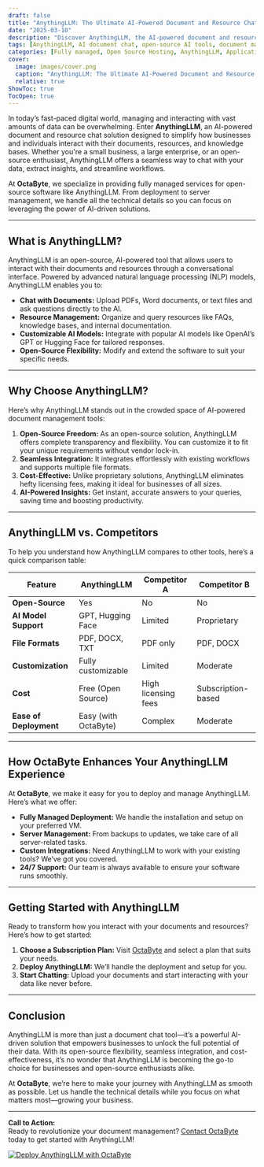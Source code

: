 ```yaml
---
draft: false
title: "AnythingLLM: The Ultimate AI-Powered Document and Resource Chat Solution"
date: "2025-03-10"
description: "Discover AnythingLLM, the AI-powered document and resource chat solution that revolutionizes how businesses interact with their data. Learn how it compares to other tools and why it’s a game-changer for open-source software enthusiasts."
tags: [AnythingLLM, AI document chat, open-source AI tools, document management, resource chat solution, AI-powered software, open-source software, OctaByte, managed open-source services]
categories: [Fully managed, Open Source Hosting, AnythingLLM, Applications, Others]
cover:
  image: images/cover.png
  caption: "AnythingLLM: The Ultimate AI-Powered Document and Resource Chat Solution"
  relative: true
ShowToc: true
TocOpen: true
---
```



In today’s fast-paced digital world, managing and interacting with vast amounts of data can be overwhelming. Enter **AnythingLLM**, an AI-powered document and resource chat solution designed to simplify how businesses and individuals interact with their documents, resources, and knowledge bases. Whether you're a small business, a large enterprise, or an open-source enthusiast, AnythingLLM offers a seamless way to chat with your data, extract insights, and streamline workflows.

At **OctaByte**, we specialize in providing fully managed services for open-source software like AnythingLLM. From deployment to server management, we handle all the technical details so you can focus on leveraging the power of AI-driven solutions.

---

## What is AnythingLLM?

AnythingLLM is an open-source, AI-powered tool that allows users to interact with their documents and resources through a conversational interface. Powered by advanced natural language processing (NLP) models, AnythingLLM enables you to:

- **Chat with Documents:** Upload PDFs, Word documents, or text files and ask questions directly to the AI.
- **Resource Management:** Organize and query resources like FAQs, knowledge bases, and internal documentation.
- **Customizable AI Models:** Integrate with popular AI models like OpenAI’s GPT or Hugging Face for tailored responses.
- **Open-Source Flexibility:** Modify and extend the software to suit your specific needs.

---

## Why Choose AnythingLLM?

Here’s why AnythingLLM stands out in the crowded space of AI-powered document management tools:

1. **Open-Source Freedom:** As an open-source solution, AnythingLLM offers complete transparency and flexibility. You can customize it to fit your unique requirements without vendor lock-in.
2. **Seamless Integration:** It integrates effortlessly with existing workflows and supports multiple file formats.
3. **Cost-Effective:** Unlike proprietary solutions, AnythingLLM eliminates hefty licensing fees, making it ideal for businesses of all sizes.
4. **AI-Powered Insights:** Get instant, accurate answers to your queries, saving time and boosting productivity.

---

## AnythingLLM vs. Competitors

To help you understand how AnythingLLM compares to other tools, here’s a quick comparison table:

| Feature                | AnythingLLM          | Competitor A         | Competitor B         |
|------------------------|----------------------|----------------------|----------------------|
| **Open-Source**        | Yes                  | No                   | No                   |
| **AI Model Support**   | GPT, Hugging Face    | Limited              | Proprietary          |
| **File Formats**       | PDF, DOCX, TXT       | PDF only             | PDF, DOCX            |
| **Customization**      | Fully customizable   | Limited              | Moderate             |
| **Cost**               | Free (Open Source)   | High licensing fees  | Subscription-based   |
| **Ease of Deployment** | Easy (with OctaByte) | Complex              | Moderate             |

---

## How OctaByte Enhances Your AnythingLLM Experience

At **OctaByte**, we make it easy for you to deploy and manage AnythingLLM. Here’s what we offer:

- **Fully Managed Deployment:** We handle the installation and setup on your preferred VM.
- **Server Management:** From backups to updates, we take care of all server-related tasks.
- **Custom Integrations:** Need AnythingLLM to work with your existing tools? We’ve got you covered.
- **24/7 Support:** Our team is always available to ensure your software runs smoothly.

---

## Getting Started with AnythingLLM

Ready to transform how you interact with your documents and resources? Here’s how to get started:

1. **Choose a Subscription Plan:** Visit [OctaByte](https://octabyte.io) and select a plan that suits your needs.
2. **Deploy AnythingLLM:** We’ll handle the deployment and setup for you.
3. **Start Chatting:** Upload your documents and start interacting with your data like never before.

---

## Conclusion

AnythingLLM is more than just a document chat tool—it’s a powerful AI-driven solution that empowers businesses to unlock the full potential of their data. With its open-source flexibility, seamless integration, and cost-effectiveness, it’s no wonder that AnythingLLM is becoming the go-to choice for businesses and open-source enthusiasts alike.

At **OctaByte**, we’re here to make your journey with AnythingLLM as smooth as possible. Let us handle the technical details while you focus on what matters most—growing your business.

---

**Call to Action:**  
Ready to revolutionize your document management? [Contact OctaByte](https://octabyte.io) today to get started with AnythingLLM!

[![Deploy AnythingLLM with OctaByte](/images/deploy-on-octabyte.png)](https://octabyte.io/fully-managed-open-source-services/applications/others/anythingllm)